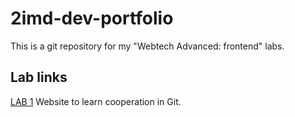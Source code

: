 # 2imd-dev-portfolio

This is a git repository for my "Webtech Advanced: frontend" labs.

## Lab links

[LAB 1](https://github.com/seppevg/2imd-dev-advanced-lab1)
Website to learn cooperation in Git.
